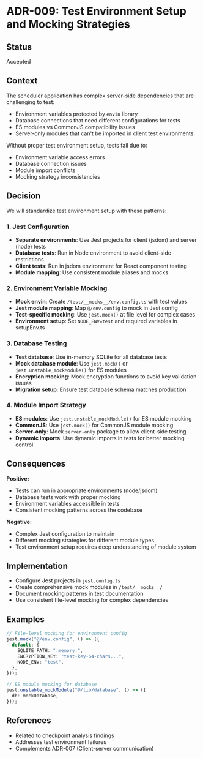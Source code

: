# ADR-009: Test Environment Setup and Mocking Strategies

## Status

Accepted

## Context

The scheduler application has complex server-side dependencies that are challenging to test:

- Environment variables protected by `envin` library
- Database connections that need different configurations for tests
- ES modules vs CommonJS compatibility issues
- Server-only modules that can't be imported in client test environments

Without proper test environment setup, tests fail due to:

- Environment variable access errors
- Database connection issues
- Module import conflicts
- Mocking strategy inconsistencies

## Decision

We will standardize test environment setup with these patterns:

### 1. Jest Configuration

- **Separate environments**: Use Jest projects for client (jsdom) and server (node) tests
- **Database tests**: Run in Node environment to avoid client-side restrictions
- **Client tests**: Run in jsdom environment for React component testing
- **Module mapping**: Use consistent module aliases and mocks

### 2. Environment Variable Mocking

- **Mock envin**: Create `/test/__mocks__/env.config.ts` with test values
- **Jest module mapping**: Map `@/env.config` to mock in Jest config
- **Test-specific mocking**: Use `jest.mock()` at file level for complex cases
- **Environment setup**: Set `NODE_ENV=test` and required variables in setupEnv.ts

### 3. Database Testing

- **Test database**: Use in-memory SQLite for all database tests
- **Mock database module**: Use `jest.mock()` or `jest.unstable_mockModule()` for ES modules
- **Encryption mocking**: Mock encryption functions to avoid key validation issues
- **Migration setup**: Ensure test database schema matches production

### 4. Module Import Strategy

- **ES modules**: Use `jest.unstable_mockModule()` for ES module mocking
- **CommonJS**: Use `jest.mock()` for CommonJS module mocking
- **Server-only**: Mock `server-only` package to allow client-side testing
- **Dynamic imports**: Use dynamic imports in tests for better mocking control

## Consequences

**Positive:**

- Tests can run in appropriate environments (node/jsdom)
- Database tests work with proper mocking
- Environment variables accessible in tests
- Consistent mocking patterns across the codebase

**Negative:**

- Complex Jest configuration to maintain
- Different mocking strategies for different module types
- Test environment setup requires deep understanding of module system

## Implementation

- Configure Jest projects in `jest.config.ts`
- Create comprehensive mock modules in `/test/__mocks__/`
- Document mocking patterns in test documentation
- Use consistent file-level mocking for complex dependencies

## Examples

```typescript
// File-level mocking for environment config
jest.mock("@/env.config", () => ({
  default: {
    SQLITE_PATH: ":memory:",
    ENCRYPTION_KEY: "test-key-64-chars...",
    NODE_ENV: "test",
  },
}));

// ES module mocking for database
jest.unstable_mockModule("@/lib/database", () => ({
  db: mockDatabase,
}));
```

## References

- Related to checkpoint analysis findings
- Addresses test environment failures
- Complements ADR-007 (Client-server communication)
